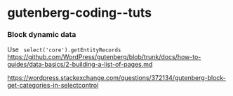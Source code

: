 # gutenberg-coding--tuts

### Block dynamic data
Use ` select('core').getEntityRecords`
https://github.com/WordPress/gutenberg/blob/trunk/docs/how-to-guides/data-basics/2-building-a-list-of-pages.md

https://wordpress.stackexchange.com/questions/372134/gutenberg-block-get-categories-in-selectcontrol
